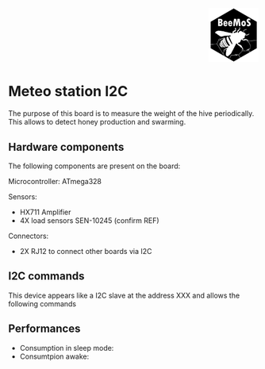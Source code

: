 <p align="right">
<a href="https://hackuarium.github.io/beemos/">
<img border="0" alt="beemos" src="https://github.com/Hackuarium/beemos/raw/master/common/images/logoBeeMoS.png" width="100">
</a>
</p>

# Meteo station I2C

The purpose of this board is to measure the weight of the hive periodically. This allows to detect honey production and swarming.

## Hardware components

The following components are present on the board:

Microcontroller: ATmega328

Sensors:
* HX711 Amplifier
* 4X load sensors SEN-10245 (confirm REF)

Connectors:
* 2X RJ12 to connect other boards via I2C

## I2C commands

This device appears like a I2C slave at the address XXX and allows the following commands

## Performances
* Consumption in sleep mode: 
* Consumtpion awake: 

